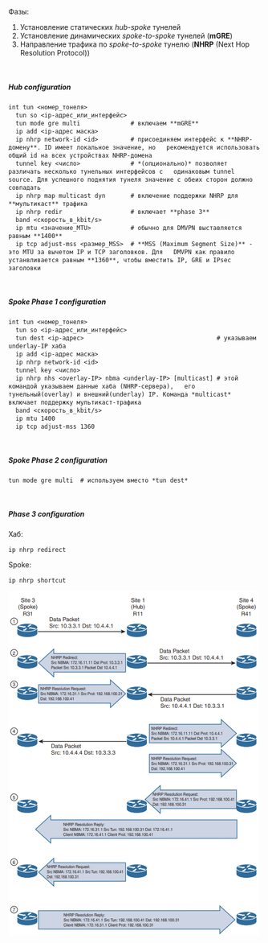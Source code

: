 Фазы:  
1. Установление статических *hub-spoke* тунелей
2. Установление динамических *spoke-to-spoke* тунелей (**mGRE**)
3. Направление трафика по *spoke-to-spoke* тунелю (**NHRP** (Next Hop Resolution Protocol))
<br>

##### Hub configuration
```
int tun <номер_тонеля>
  tun so <ip-адрес_или_интерфейс>
  tun mode gre multi              # включаем **mGRE**
  ip add <ip-адрес маска>
  ip nhrp network-id <id>         # присоединяем интерфейс к **NHRP-домену**. ID имеет локальное значение, но   рекомендуется использовать общий id на всех устройствах NHRP-домена
  tunnel key <число>              # *(опционально)* позволяет различать несколько тунельных интерфейсов с   одинаковым tunnel source. Для успешного поднятия тунеля значение с обеих сторон должно совпадать
  ip nhrp map multicast dyn       # включение поддержки NHRP для **мультикаст** трафика
  ip nhrp redir                   # включает **phase 3** 
  band <скорость_в_kbit/s>
  ip mtu <значение_MTU>           # обычно для DMVPN выставляется равным **1400**
  ip tcp adjust-mss <размер_MSS>  # **MSS (Maximum Segment Size)** - это MTU за вычетом IP и TCP заголовков. Для   DMVPN как правило устанвливается равным **1360**, чтобы вместить IP, GRE и IPsec заголовки
```
<br>

##### Spoke Phase 1 configuration
```
int tun <номер_тонеля>
  tun so <ip-адрес_или_интерфейс>
  tun dest <ip-адрес>                                     # указываем underlay-IP хаба
  ip add <ip-адрес маска>
  ip nhrp network-id <id>
  tunnel key <число>
  ip nhrp nhs <overlay-IP> nbma <underlay-IP> [multicast] # этой командой указываем данные хаба (NHRP-сервера),   его тунельный(overlay) и внешний(underlay) IP. Команда *multicast* включает поддержку мультикаст-трафика
  band <скорость_в_kbit/s>
  ip mtu 1400
  ip tcp adjust-mss 1360
```
<br>

##### Spoke Phase 2 configuration
```
tun mode gre multi  # используем вместо *tun dest*
```
<br>

##### Phase 3 configuration
Хаб:  
```
ip nhrp redirect
```
Spoke:
```
ip nhrp shortcut
```
![Phase3](../../images/dmvpn_phase3.PNG)